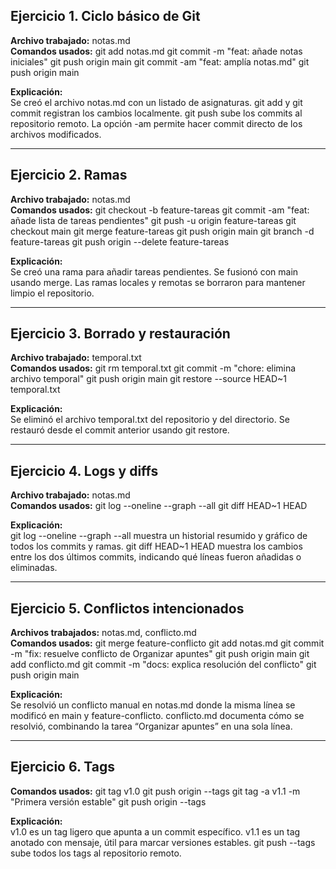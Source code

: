 ## Ejercicio 1. Ciclo básico de Git
**Archivo trabajado:** notas.md  
**Comandos usados:**
git add notas.md
git commit -m "feat: añade notas iniciales"
git push origin main
git commit -am "feat: amplía notas.md"
git push origin main

**Explicación:**  
Se creó el archivo notas.md con un listado de asignaturas. git add y git commit registran los cambios localmente. git push sube los commits al repositorio remoto. La opción -am permite hacer commit directo de los archivos modificados.

---

## Ejercicio 2. Ramas
**Archivo trabajado:** notas.md  
**Comandos usados:**
git checkout -b feature-tareas
git commit -am "feat: añade lista de tareas pendientes"
git push -u origin feature-tareas
git checkout main
git merge feature-tareas
git push origin main
git branch -d feature-tareas
git push origin --delete feature-tareas

**Explicación:**  
Se creó una rama para añadir tareas pendientes. Se fusionó con main usando merge. Las ramas locales y remotas se borraron para mantener limpio el repositorio.

---

## Ejercicio 3. Borrado y restauración
**Archivo trabajado:** temporal.txt  
**Comandos usados:**
git rm temporal.txt
git commit -m "chore: elimina archivo temporal"
git push origin main
git restore --source HEAD~1 temporal.txt

**Explicación:**  
Se eliminó el archivo temporal.txt del repositorio y del directorio. Se restauró desde el commit anterior usando git restore.

---

## Ejercicio 4. Logs y diffs
**Archivo trabajado:** notas.md  
**Comandos usados:**
git log --oneline --graph --all
git diff HEAD~1 HEAD

**Explicación:**  
git log --oneline --graph --all muestra un historial resumido y gráfico de todos los commits y ramas. git diff HEAD~1 HEAD muestra los cambios entre los dos últimos commits, indicando qué líneas fueron añadidas o eliminadas.

---

## Ejercicio 5. Conflictos intencionados
**Archivos trabajados:** notas.md, conflicto.md  
**Comandos usados:**
git merge feature-conflicto
git add notas.md
git commit -m "fix: resuelve conflicto de Organizar apuntes"
git push origin main
git add conflicto.md
git commit -m "docs: explica resolución del conflicto"
git push origin main

**Explicación:**  
Se resolvió un conflicto manual en notas.md donde la misma línea se modificó en main y feature-conflicto. conflicto.md documenta cómo se resolvió, combinando la tarea “Organizar apuntes” en una sola línea.

---

## Ejercicio 6. Tags
**Comandos usados:**
git tag v1.0
git push origin --tags
git tag -a v1.1 -m "Primera versión estable"
git push origin --tags

**Explicación:**  
v1.0 es un tag ligero que apunta a un commit específico. v1.1 es un tag anotado con mensaje, útil para marcar versiones estables. git push --tags sube todos los tags al repositorio remoto.
